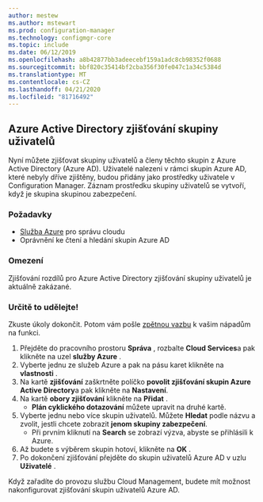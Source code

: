 ```yaml
---
author: mestew
ms.author: mstewart
ms.prod: configuration-manager
ms.technology: configmgr-core
ms.topic: include
ms.date: 06/12/2019
ms.openlocfilehash: a8b42877bb3adeecebf159a1adc8cb98352f0688
ms.sourcegitcommit: bbf820c35414bf2cba356f30fe047c1a34c5384d
ms.translationtype: MT
ms.contentlocale: cs-CZ
ms.lasthandoff: 04/21/2020
ms.locfileid: "81716492"
---
```

## <a name="azure-active-directory-user-group-discovery"></a><a name="bkmk_aad-disco"></a>Azure Active Directory zjišťování skupiny uživatelů

<!--3611956-->
Nyní můžete zjišťovat skupiny uživatelů a členy těchto skupin z Azure Active Directory (Azure AD). Uživatelé nalezeni v rámci skupin Azure AD, které nebyly dříve zjištěny, budou přidány jako prostředky uživatele v Configuration Manager. Záznam prostředku skupiny uživatelů se vytvoří, když je skupina skupinou zabezpečení.

### <a name="prerequisites"></a>Požadavky

- [Služba Azure](../../../../servers/deploy/configure/azure-services-wizard.md) pro správu cloudu
- Oprávnění ke čtení a hledání skupin Azure AD

### <a name="limitations"></a>Omezení

Zjišťování rozdílů pro Azure Active Directory zjišťování skupiny uživatelů je aktuálně zakázané.

### <a name="try-it-out"></a>Určitě to udělejte!

Zkuste úkoly dokončit. Potom vám pošle [zpětnou vazbu](../../../../understand/find-help.md#product-feedback) k vašim nápadům na funkci.

1. Přejděte do pracovního prostoru **Správa** , rozbalte **Cloud Services**a pak klikněte na uzel **služby Azure** .
1. Vyberte jednu ze služeb Azure a pak na pásu karet klikněte na **vlastnosti** .
1. Na kartě **zjišťování** zaškrtněte políčko **povolit zjišťování skupin Azure Active Directory**a pak klikněte na **Nastavení**.
1. Na kartě **obory zjišťování** klikněte na **Přidat** .
    - **Plán cyklického dotazování** můžete upravit na druhé kartě.
1. Vyberte jednu nebo více skupin uživatelů. Můžete **Hledat** podle názvu a zvolit, jestli chcete zobrazit **jenom skupiny zabezpečení**.
    - Při prvním kliknutí na **Search** se zobrazí výzva, abyste se přihlásili k Azure.
1. Až budete s výběrem skupin hotoví, klikněte na **OK** .
1. Po dokončení zjišťování přejděte do skupin uživatelů Azure AD v uzlu **Uživatelé** .

Když zařadíte do provozu službu Cloud Management, budete mít možnost nakonfigurovat zjišťování skupin uživatelů Azure AD.
